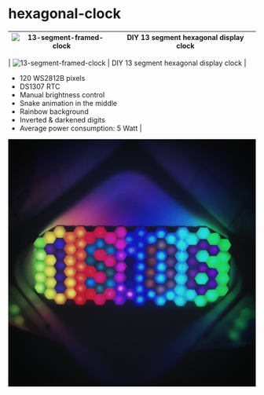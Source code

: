# hexagonal-clock

| ![13-segment-framed-clock](13-segment-framed-clock.gif)      | DIY  13 segment hexagonal display clock |
| ------------- |:-------------:| 


| ![13-segment-framed-clock](13-segment-framed-clock.gif) | DIY  13 segment hexagonal display clock |
- 120 WS2812B pixels
- DS1307 RTC 
- Manual brightness control
- Snake animation in the middle
- Rainbow background
- Inverted & darkened digits
- Average power consumption: 5 Watt |





![13-segment-framed-clock](13-segment-framed-clock.jpg)

